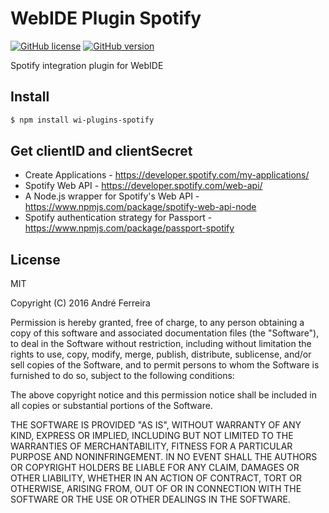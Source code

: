# WebIDE Plugin Spotify

[![GitHub license](https://img.shields.io/badge/license-MIT-blue.svg)](https://raw.githubusercontent.com/jsrun/wi.plugins.spotify/master/LICENSE)
[![GitHub version](https://badge.fury.io/gh/jsrun%2Fwi.plugins.spotify.svg)](https://badge.fury.io/gh/jsrun%2Fwi.plugins.spotify)

Spotify integration plugin for WebIDE

## Install

```bash
$ npm install wi-plugins-spotify
```

## Get clientID and clientSecret

* Create Applications - https://developer.spotify.com/my-applications/
* Spotify Web API - https://developer.spotify.com/web-api/
* A Node.js wrapper for Spotify's Web API - https://www.npmjs.com/package/spotify-web-api-node
* Spotify authentication strategy for Passport - https://www.npmjs.com/package/passport-spotify
 
## License

  MIT
  
  Copyright (C) 2016 André Ferreira

  Permission is hereby granted, free of charge, to any person obtaining a copy of this software and associated documentation files (the "Software"), to deal in the Software without restriction, including without limitation the rights to use, copy, modify, merge, publish, distribute, sublicense, and/or sell copies of the Software, and to permit persons to whom the Software is furnished to do so, subject to the following conditions:

  The above copyright notice and this permission notice shall be included in all copies or substantial portions of the Software.

  THE SOFTWARE IS PROVIDED "AS IS", WITHOUT WARRANTY OF ANY KIND, EXPRESS OR IMPLIED, INCLUDING BUT NOT LIMITED TO THE WARRANTIES OF MERCHANTABILITY, FITNESS FOR A PARTICULAR PURPOSE AND NONINFRINGEMENT. IN NO EVENT SHALL THE AUTHORS OR COPYRIGHT HOLDERS BE LIABLE FOR ANY CLAIM, DAMAGES OR OTHER LIABILITY, WHETHER IN AN ACTION OF CONTRACT, TORT OR OTHERWISE, ARISING FROM, OUT OF OR IN CONNECTION WITH THE SOFTWARE OR THE USE OR OTHER DEALINGS IN THE SOFTWARE.